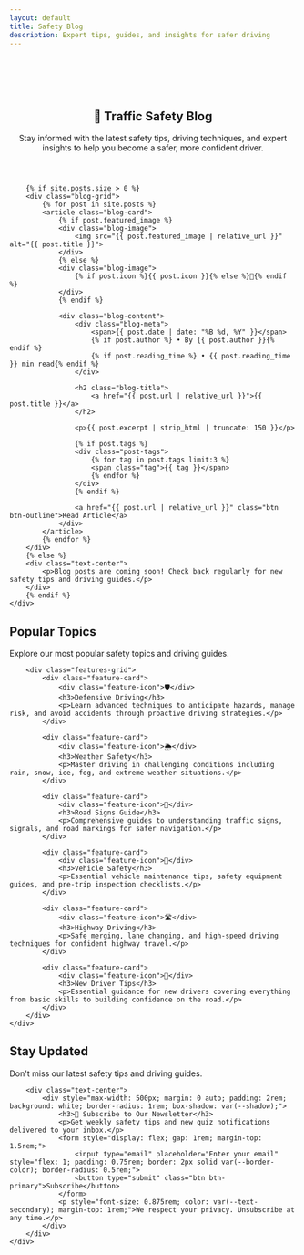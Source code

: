 ```yaml
---
layout: default
title: Safety Blog
description: Expert tips, guides, and insights for safer driving
---
```


<section class="features" style="padding-top: 4rem;">
    <div class="container">
        <header class="text-center mb-3">
            <h1>📰 Traffic Safety Blog</h1>
            <p>Stay informed with the latest safety tips, driving techniques, and expert insights to help you become a safer, more confident driver.</p>
        </header>

        {% if site.posts.size > 0 %}
        <div class="blog-grid">
            {% for post in site.posts %}
            <article class="blog-card">
                {% if post.featured_image %}
                <div class="blog-image">
                    <img src="{{ post.featured_image | relative_url }}" alt="{{ post.title }}">
                </div>
                {% else %}
                <div class="blog-image">
                    {% if post.icon %}{{ post.icon }}{% else %}📰{% endif %}
                </div>
                {% endif %}
                
                <div class="blog-content">
                    <div class="blog-meta">
                        <span>{{ post.date | date: "%B %d, %Y" }}</span>
                        {% if post.author %} • By {{ post.author }}{% endif %}
                        {% if post.reading_time %} • {{ post.reading_time }} min read{% endif %}
                    </div>
                    
                    <h2 class="blog-title">
                        <a href="{{ post.url | relative_url }}">{{ post.title }}</a>
                    </h2>
                    
                    <p>{{ post.excerpt | strip_html | truncate: 150 }}</p>
                    
                    {% if post.tags %}
                    <div class="post-tags">
                        {% for tag in post.tags limit:3 %}
                        <span class="tag">{{ tag }}</span>
                        {% endfor %}
                    </div>
                    {% endif %}
                    
                    <a href="{{ post.url | relative_url }}" class="btn btn-outline">Read Article</a>
                </div>
            </article>
            {% endfor %}
        </div>
        {% else %}
        <div class="text-center">
            <p>Blog posts are coming soon! Check back regularly for new safety tips and driving guides.</p>
        </div>
        {% endif %}
    </div>
</section>

<section class="features" style="background: var(--light-bg);">
    <div class="container">
        <h2 class="text-center">Popular Topics</h2>
        <p class="text-center">Explore our most popular safety topics and driving guides.</p>
        
        <div class="features-grid">
            <div class="feature-card">
                <div class="feature-icon">🛡️</div>
                <h3>Defensive Driving</h3>
                <p>Learn advanced techniques to anticipate hazards, manage risk, and avoid accidents through proactive driving strategies.</p>
            </div>
            
            <div class="feature-card">
                <div class="feature-icon">🌦️</div>
                <h3>Weather Safety</h3>
                <p>Master driving in challenging conditions including rain, snow, ice, fog, and extreme weather situations.</p>
            </div>
            
            <div class="feature-card">
                <div class="feature-icon">🚧</div>
                <h3>Road Signs Guide</h3>
                <p>Comprehensive guides to understanding traffic signs, signals, and road markings for safer navigation.</p>
            </div>
            
            <div class="feature-card">
                <div class="feature-icon">🚗</div>
                <h3>Vehicle Safety</h3>
                <p>Essential vehicle maintenance tips, safety equipment guides, and pre-trip inspection checklists.</p>
            </div>
            
            <div class="feature-card">
                <div class="feature-icon">🛣️</div>
                <h3>Highway Driving</h3>
                <p>Safe merging, lane changing, and high-speed driving techniques for confident highway travel.</p>
            </div>
            
            <div class="feature-card">
                <div class="feature-icon">🎯</div>
                <h3>New Driver Tips</h3>
                <p>Essential guidance for new drivers covering everything from basic skills to building confidence on the road.</p>
            </div>
        </div>
    </div>
</section>

<section class="features">
    <div class="container">
        <h2 class="text-center">Stay Updated</h2>
        <p class="text-center">Don't miss our latest safety tips and driving guides.</p>
        
        <div class="text-center">
            <div style="max-width: 500px; margin: 0 auto; padding: 2rem; background: white; border-radius: 1rem; box-shadow: var(--shadow);">
                <h3>📧 Subscribe to Our Newsletter</h3>
                <p>Get weekly safety tips and new quiz notifications delivered to your inbox.</p>
                <form style="display: flex; gap: 1rem; margin-top: 1.5rem;">
                    <input type="email" placeholder="Enter your email" style="flex: 1; padding: 0.75rem; border: 2px solid var(--border-color); border-radius: 0.5rem;">
                    <button type="submit" class="btn btn-primary">Subscribe</button>
                </form>
                <p style="font-size: 0.875rem; color: var(--text-secondary); margin-top: 1rem;">We respect your privacy. Unsubscribe at any time.</p>
            </div>
        </div>
    </div>
</section>
</script>
